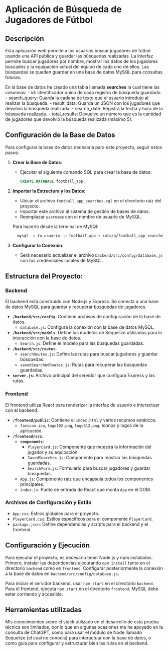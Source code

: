 # Aplicación de Búsqueda de Jugadores de Fútbol

## Descripción
Esta aplicación web permite a los usuarios buscar jugadores de fútbol usando una API pública y guardar las búsquedas realizadas. La interfaz permite buscar jugadores por nombre, mostrar los datos de los jugadores buscados y la equipación actual del equipo de cada uno de ellos. Las búsquedas se pueden guardar en una base de datos MySQL para consultas futuras.

En la base de datos he creado una tabla llamada **searches** la cual tiene las columnas:
    - id: Identificador único de cada registro de búsqueda guardado.
    - search_query: Guarda la cadena de texto que el usuario introdujo al realizar la búsqueda.
    - result_data: Guarda un JSON con los jugadores que devolvió la búsqueda realizada.
    - search_date: Registra la fecha y hora de la búsqueda realizada.
    - total_results: Devuelve un número que es la cantidad de jugadores que devolvió la búsqueda realizada (máximo 5).

## Configuración de la Base de Datos

Para configurar la base de datos necesaria para este proyecto, seguir estos pasos:

1. **Crear la Base de Datos**:
   - Ejecutar el siguiente comando SQL para crear la base de datos:
     ```sql
     CREATE DATABASE football_app;
     ```

2. **Importar la Estructura y los Datos**:
   - Ubicar el archivo `football_app_searches.sql` en el directorio raíz del proyecto.
   - Importar este archivo al sistema de gestión de bases de datos.
   - Reemplazar `username` con el nombre de usuario de MySQL.

   Para hacerlo desde la terminal de MySQl:

   ```bash
     mysql -u tu_usuario -p football_app < ruta/a/football_app_searches.sql
     ```

3. **Configurar la Conexión**:
   - Será necesario actualizar el archivo `backend/src/config/database.js` con tus credenciales locales de MySQL.


## Estructura del Proyecto:

### Backend
El backend está construido con Node.js y Express. Se conecta a una base de datos MySQL para guardar y recuperar búsquedas de jugadores.

- **`/backend/src/config`**: Contiene archivos de configuración de la base de datos.
  - `database.js`: Configura la conexión con la base de datos MySQL.
- **`/backend/src/models`**: Define los modelos de Sequelize utilizados para la interacción con la base de datos.
  - `Search.js`: Define el modelo para las búsquedas guardadas.
- **`/backend/src/routes`**:
  - `searchRoutes.js`: Define las rutas para buscar jugadores y guardar búsquedas.
  - `savedSearchedRoutes.js`: Rutas para recuperar las búsquedas guardadas.
- **`server.js`**: Archivo principal del servidor que configura Express y las rutas.

### Frontend
El frontend utiliza React para renderizar la interfaz de usuario e interactuar con el backend.

- **`/frontend/public`**: Contiene el `index.html` y varios recursos estáticos.
  - `favicon.ico`, `logo192.png`, `logo512.png`: Iconos y logos de la aplicación.
- **`/frontend/src`**:
  - **`components`**:
    - `PlayerCard.js`: Componente que muestra la información del jugador y su equipación.
    - `SavedSearches.js`: Componente para mostrar las búsquedas guardadas.
    - `SearchForm.js`: Formulario para buscar jugadores y guardar búsquedas.
  - `App.js`: Componente raíz que encapsula todos los componentes principales.
  - `index.js`: Punto de entrada de React que monta `App` en el DOM.

### Archivos de Configuración y Estilo
- `App.css`: Estilos globales para el proyecto.
- `PlayerCard.css`: Estilos específicos para el componente `PlayerCard`.
- `package.json`: Define dependencias y scripts para el backend y el frontend.

## Configuración y Ejecución
Para ejecutar el proyecto, es necesario tener Node.js y npm instalados. Primero, instalar las dependencias ejecutando `npm install` tanto en el directorio `backend` como en `frontend`. Configurar posteriormente la conexión a la base de datos en `backend/src/config/database.js`.

Para iniciar el servidor backend, usar `npm start` en el directorio `backend`. Para el frontend, ejecuta `npm start` en el directorio `frontend`. MySQL debe estar corriendo y accesible.

## Herramientas utilizadas
Mis conocimientos sobre el stack utilizado en el desarrollo de esta prueba técnica son limitados, por lo que en algunas ocasiones me he apoyado en la consulta de ChatGPT, como para usar el módulo de Node llamado Sequelize (el cual no conocía) para interactuar con la base de datos, o como guía para configurar y estructurar bien las rutas en el backend.
